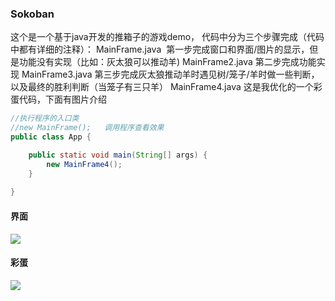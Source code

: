 ### Sokoban

这个是一个基于java开发的推箱子的游戏demo，
代码中分为三个步骤完成（代码中都有详细的注释）：
	MainFrame.java  第一步完成窗口和界面/图片的显示，但是功能没有实现（比如：灰太狼可以推动羊)
	MainFrame2.java 第二步完成功能实现
	MainFrame3.java 第三步完成灰太狼推动羊时遇见树/笼子/羊时做一些判断，以及最终的胜利判断（当笼子有三只羊）
	MainFrame4.java 这是我优化的一个彩蛋代码，下面有图片介绍

```java
//执行程序的入口类
//new MainFrame();   调用程序查看效果
public class App {

	public static void main(String[] args) {
		new MainFrame4();		
	}
	
}
```
#### 界面
<img src="https://github.com/MrRice1202/Sokoban/blob/master/doc/2018-05-10_161833.png"/>

#### 彩蛋
<img src="https://github.com/MrRice1202/Sokoban/blob/master/doc/2018-05-10_161943.png"/> 

